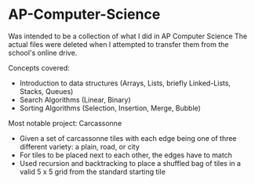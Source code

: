 # AP-Computer-Science
Was intended to be a collection of what I did in AP Computer Science
The actual files were deleted when I attempted to transfer them from the school's online drive.

Concepts covered: 
- Introduction to data structures (Arrays, Lists, briefly Linked-Lists, Stacks, Queues)
- Search Algorithms (Linear, Binary)
- Sorting Algorithms (Selection, Insertion, Merge, Bubble)

Most notable project: 
Carcassonne
- Given a set of carcassonne tiles with each edge being one of three different variety: a plain, road, or city
- For tiles to be placed next to each other, the edges have to match
- Used recursion and backtracking to place a shuffled bag of tiles in a valid 5 x 5 grid from the standard starting tile


